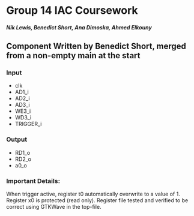 # Group 14 IAC Coursework
##### Nik Lewis, Benedict Short, Ana Dimoska, Ahmed Elkouny
## Component Written by Benedict Short, merged from a non-empty main at the start

### Input
- clk
- AD1_i
- AD2_i
- AD3_i
- WE3_i
- WD3_i
- TRIGGER_i

### Output

- RD1_o
- RD2_o
- a0_o

### Important Details:
When trigger active, register t0 automatically overwrite to a value of 1.
Register x0 is protected (read only).
Register file tested and verified to be correct using GTKWave in the top-file.
